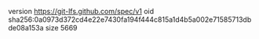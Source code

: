 version https://git-lfs.github.com/spec/v1
oid sha256:0a0973d372cd4e22e7430fa194f444c815a1d4b5a002e71585713dbde08a153a
size 5669
